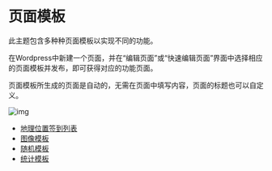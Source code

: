 # 页面模板

此主题包含多种种页面模板以实现不同的功能。

在Wordpress中新建一个页面，并在“编辑页面”或“快速编辑页面”界面中选择相应的页面模板并发布，即可获得对应的功能页面。

页面模板所生成的页面是自动的，无需在页面中填写内容，页面的标题也可以自定义。

![img](\assets\temp-cn.jpg)

- [地理位置签到列表](3/geo-list.md)
- [图像模板](3/images-template.md)
- [随机模板](3/random.md)
- [统计模板](3/statistics.md)